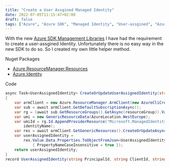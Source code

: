 ```yaml
---
title: "Create a User Assgined Managed Identity"
date: 2022-07-05T11:15:47+02:00
draft: false
tags: ["Azure", "Azure SDK", "Managed Identity", "User-assgined", "AzureAD"]
---
```

With the new [Azure SDK Management Libraries](https://azure.github.io/azure-sdk/releases/latest/mgmt/dotnet.html) I have had the requirement to create a user-assgined Identity. Unfortunately there is no easy way in the new SDK to do so. So I created my own little helper method.

Nuget Packages
- [Azure.ResourceManager.Resources](https://www.nuget.org/packages/Azure.ResourceManager.Resources)
- [Azure.Identity](https://www.nuget.org/packages/Azure.Identity)  
  
Code
```csharp
async Task<UserAssignedIdentity> CreateOrUpdateUserAssignedIdentity(string identityName, string resourceGroup)
{
    var armClient = new Azure.ResourceManager.ArmClient(new AzureCliCredential());
    var sub = await armClient.GetDefaultSubscriptionAsync();
    var rg = (await sub.GetResourceGroups().GetAsync(resourceGroup)).Value;
    var umi = new GenericResourceData(AzureLocation.WestEurope);
    var umiId = rg.Id.AppendProviderResource("Microsoft.ManagedIdentity", "userAssignedIdentities",
        identityName);
    var res = await armClient.GetGenericResources().CreateOrUpdateAsync(Azure.WaitUntil.Completed, umiId, umi);
    var userAssignedIdentity =
        res.Value.Data.Properties.ToObjectFromJson<UserAssignedIdentity>(new JsonSerializerOptions()
            { PropertyNameCaseInsensitive = true });
    return userAssignedIdentity;
}
record UserAssignedIdentity(string PrincipalId, string ClientId, string TenantId);
```
